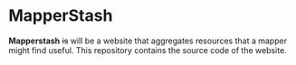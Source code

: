 # MapperStash
**Mapperstash** ~~is~~ will be a website that aggregates resources that a mapper might find useful. This repository contains the source code of the website.
